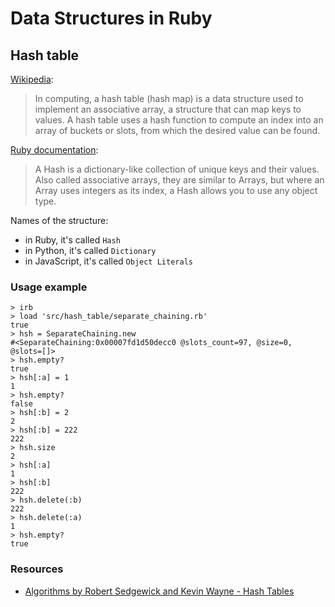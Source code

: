 # Data Structures in Ruby

## Hash table

[Wikipedia](https://en.wikipedia.org/wiki/Hash_table):

> In computing, a hash table (hash map) is a data structure used to implement an associative array, a structure that can map keys to values. A hash table uses a hash function to compute an index into an array of buckets or slots, from which the desired value can be found.

[Ruby documentation](https://ruby-doc.org/core-2.4.0/Hash.html):

> A Hash is a dictionary-like collection of unique keys and their values. Also called associative arrays, they are similar to Arrays, but where an Array uses integers as its index, a Hash allows you to use any object type.

Names of the structure:

- in Ruby, it's called `Hash`
- in Python, it's called `Dictionary`
- in JavaScript, it's called `Object Literals`

### Usage example

```
> irb
> load 'src/hash_table/separate_chaining.rb'
true
> hsh = SeparateChaining.new
#<SeparateChaining:0x00007fd1d50decc0 @slots_count=97, @size=0, @slots=[]>
> hsh.empty?
true
> hsh[:a] = 1
1
> hsh.empty?
false
> hsh[:b] = 2
2
> hsh[:b] = 222
222
> hsh.size
2
> hsh[:a]
1
> hsh[:b]
222
> hsh.delete(:b)
222
> hsh.delete(:a)
1
> hsh.empty?
true
```

### Resources

- [Algorithms by Robert Sedgewick and Kevin Wayne - Hash Tables](http://algs4.cs.princeton.edu/34hash/)
